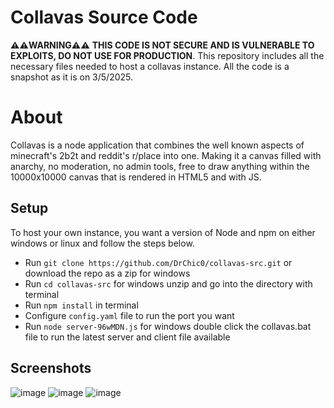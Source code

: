 # Collavas Source Code

**⚠️⚠️WARNING⚠️⚠️** **THIS CODE IS NOT SECURE AND IS VULNERABLE TO EXPLOITS, DO NOT USE FOR PRODUCTION**. This repository includes all the necessary files needed to host a collavas instance. All the code is a snapshot as it is on 3/5/2025.


# About

Collavas is a node application that combines the well known aspects of minecraft's 2b2t and reddit's r/place into one. Making it a canvas filled with anarchy, no moderation, no admin tools, free to draw anything within the 10000x10000 canvas that is rendered in HTML5 and with JS.

## Setup

To host your own instance, you want a version of Node and npm on either windows or linux and follow the steps below.

- Run `git clone https://github.com/DrChic0/collavas-src.git` or download the repo as a zip for windows
- Run `cd collavas-src` for windows unzip and go into the directory with terminal
- Run `npm install` in terminal
- Configure `config.yaml` file to run the port you want
- Run `node server-96wMDN.js` for windows double click the collavas.bat file to run the latest server and client file available

## Screenshots
![image](https://github.com/user-attachments/assets/b11624ab-b7b3-49e4-bc05-6aedf549aeac)
![image](https://github.com/user-attachments/assets/6d63a3c4-3140-4798-9594-da7df6b864d3)
![image](https://github.com/user-attachments/assets/fd45f6bb-5dab-4b5d-8913-e58645179b9a)

